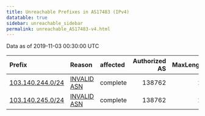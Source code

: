 ```yaml
---
title: Unreachable Prefixes in AS17483 (IPv4)
datatable: true
sidebar: unreachable_sidebar
permalink: unreachable_AS17483-v4.html
---
```


Data as of 2019-11-03 00:30:00 UTC


<div class="datatable-begin"></div>

| Prefix                                                     | Reason                                                                                                  | affected   |   Authorized AS |   MaxLength | Anchor                                       |   unreachable /24s |
|:-----------------------------------------------------------|:--------------------------------------------------------------------------------------------------------|:-----------|----------------:|------------:|:---------------------------------------------|-------------------:|
| [103.140.244.0/24](https://stat.ripe.net/103.140.244.0/24) | [INVALID ASN](https://rpki-validator.ripe.net/announcement-preview?asn=AS17483&prefix=103.140.244.0/24) | complete   |          138762 |          24 | [APNIC](unreachable_APNIC_RPKI_Root-v4.html) |                  1 |
| [103.140.245.0/24](https://stat.ripe.net/103.140.245.0/24) | [INVALID ASN](https://rpki-validator.ripe.net/announcement-preview?asn=AS17483&prefix=103.140.245.0/24) | complete   |          138762 |          24 | [APNIC](unreachable_APNIC_RPKI_Root-v4.html) |                  1 |

<div class="datatable-end"></div>